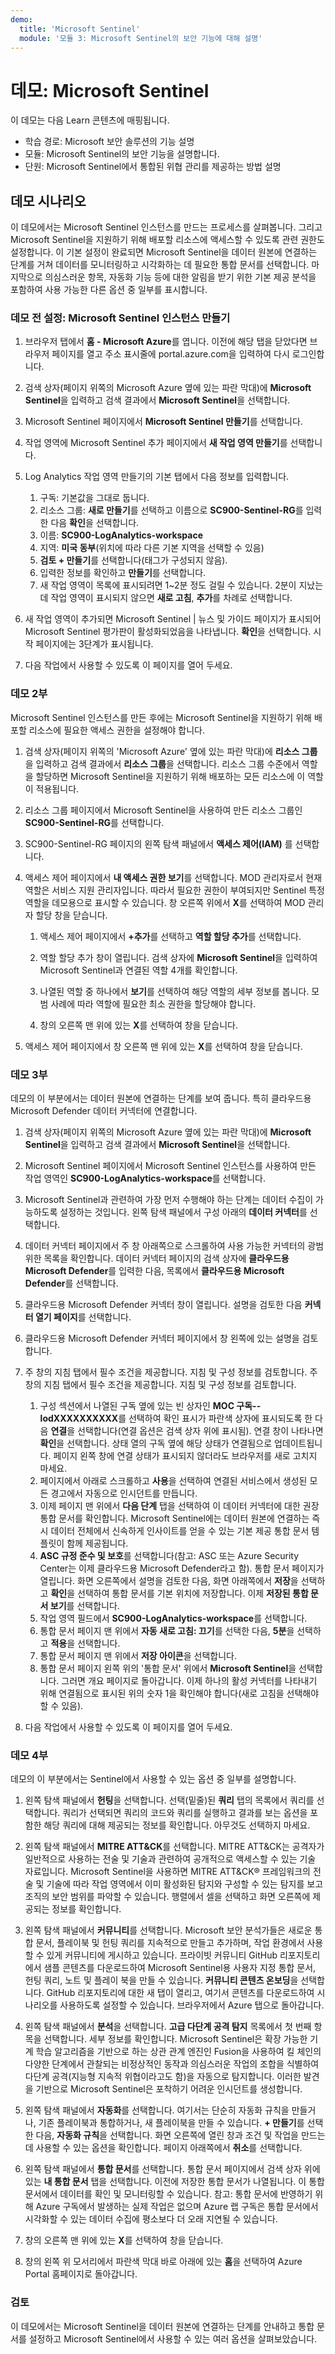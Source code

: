 ```yaml
---
demo:
  title: 'Microsoft Sentinel'
  module: '모듈 3: Microsoft Sentinel의 보안 기능에 대해 설명'
---
```



# <a name="demo-microsoft-sentinel"></a>데모: Microsoft Sentinel

이 데모는 다음 Learn 콘텐츠에 매핑됩니다.

- 학습 경로: Microsoft 보안 솔루션의 기능 설명
- 모듈: Microsoft Sentinel의 보안 기능을 설명합니다.
- 단원: Microsoft Sentinel에서 통합된 위협 관리를 제공하는 방법 설명

## <a name="demo-scenario"></a>데모 시나리오

이 데모에서는 Microsoft Sentinel 인스턴스를 만드는 프로세스를 살펴봅니다.  그리고 Microsoft Sentinel을 지원하기 위해 배포할 리소스에 액세스할 수 있도록 관련 권한도 설정합니다.  이 기본 설정이 완료되면 Microsoft Sentinel을 데이터 원본에 연결하는 단계를 거쳐 데이터를 모니터링하고 시각화하는 데 필요한 통합 문서를 선택합니다.  마지막으로 의심스러운 항목, 자동화 기능 등에 대한 알림을 받기 위한 기본 제공 분석을 포함하여 사용 가능한 다른 옵션 중 일부를 표시합니다.

### <a name="pre-demo-setup--create-a-microsoft-sentinel-instance"></a>데모 전 설정: Microsoft Sentinel 인스턴스 만들기

1. 브라우저 탭에서 **홈 - Microsoft Azure**를 엽니다.  이전에 해당 탭을 닫았다면 브라우저 페이지를 열고 주소 표시줄에 portal.azure.com을 입력하여 다시 로그인합니다.

1. 검색 상자(페이지 위쪽의 Microsoft Azure 옆에 있는 파란 막대)에 **Microsoft Sentinel**을 입력하고 검색 결과에서 **Microsoft Sentinel**을 선택합니다.

1. Microsoft Sentinel 페이지에서 **Microsoft Sentinel 만들기**를 선택합니다.

1. 작업 영역에 Microsoft Sentinel 추가 페이지에서 **새 작업 영역 만들기**를 선택합니다.

1. Log Analytics 작업 영역 만들기의 기본 탭에서 다음 정보를 입력합니다.
    1. 구독: 기본값을 그대로 둡니다.
    1. 리소스 그룹: **새로 만들기**를 선택하고 이름으로 **SC900-Sentinel-RG**를 입력한 다음 **확인**을 선택합니다.
    1. 이름: **SC900-LogAnalytics-workspace**
    1. 지역: **미국 동부**(위치에 따라 다른 기본 지역을 선택할 수 있음)
    1. **검토 + 만들기**를 선택합니다(태그가 구성되지 않음).
    1. 입력한 정보를 확인하고 **만들기**를 선택합니다.
    1. 새 작업 영역이 목록에 표시되려면 1~2분 정도 걸릴 수 있습니다. 2분이 지났는데 작업 영역이 표시되지 않으면 **새로 고침**, **추가**를 차례로 선택합니다.

1. 새 작업 영역이 추가되면 Microsoft Sentinel | 뉴스 및 가이드 페이지가 표시되어 Microsoft Sentinel 평가판이 활성화되었음을 나타냅니다.  **확인**을 선택합니다.  시작 페이지에는 3단계가 표시됩니다.

1. 다음 작업에서 사용할 수 있도록 이 페이지를 열어 두세요.

### <a name="demo-part-2"></a>데모 2부

Microsoft Sentinel 인스턴스를 만든 후에는 Microsoft Sentinel을 지원하기 위해 배포할 리소스에 필요한 액세스 권한을 설정해야 합니다.  

1. 검색 상자(페이지 위쪽의 'Microsoft Azure' 옆에 있는 파란 막대)에 **리소스 그룹**을 입력하고 검색 결과에서 **리소스 그룹**을 선택합니다. 리소스 그룹 수준에서 역할을 할당하면 Microsoft Sentinel을 지원하기 위해 배포하는 모든 리소스에 이 역할이 적용됩니다.

1. 리소스 그룹 페이지에서 Microsoft Sentinel을 사용하여 만든 리소스 그룹인 **SC900-Sentinel-RG**를 선택합니다.

1. SC900-Sentinel-RG 페이지의 왼쪽 탐색 패널에서 **액세스 제어(IAM)** 를 선택합니다.

1. 액세스 제어 페이지에서 **내 액세스 권한 보기**를 선택합니다.  MOD 관리자로서 현재 역할은 서비스 지원 관리자입니다.  따라서 필요한 권한이 부여되지만 Sentinel 특정 역할을 데모용으로 표시할 수 있습니다.  창 오른쪽 위에서 **X**를 선택하여 MOD 관리자 할당 창을 닫습니다.

    1. 액세스 제어 페이지에서 **+추가**를 선택하고 **역할 할당 추가**를 선택합니다.

    1. 역할 할당 추가 창이 열립니다.  검색 상자에 **Microsoft Sentinel**을 입력하여 Microsoft Sentinel과 연결된 역할 4개를 확인합니다.
    1. 나열된 역할 중 하나에서 **보기**를 선택하여 해당 역할의 세부 정보를 봅니다.  모범 사례에 따라 역할에 필요한 최소 권한을 할당해야 합니다.  

    1. 창의 오른쪽 맨 위에 있는 **X**를 선택하여 창을 닫습니다.

1. 액세스 제어 페이지에서 창 오른쪽 맨 위에 있는 **X**를 선택하여 창을 닫습니다.

### <a name="demo-part-3"></a>데모 3부

데모의 이 부분에서는 데이터 원본에 연결하는 단계를 보여 줍니다.  특히 클라우드용 Microsoft Defender 데이터 커넥터에 연결합니다.

1. 검색 상자(페이지 위쪽의 Microsoft Azure 옆에 있는 파란 막대)에 **Microsoft Sentinel**을 입력하고 검색 결과에서 **Microsoft Sentinel**을 선택합니다.

1. Microsoft Sentinel 페이지에서 Microsoft Sentinel 인스턴스를 사용하여 만든 작업 영역인 **SC900-LogAnalytics-workspace**를 선택합니다.

1. Microsoft Sentinel과 관련하여 가장 먼저 수행해야 하는 단계는 데이터 수집이 가능하도록 설정하는 것입니다. 왼쪽 탐색 패널에서 구성 아래의 **데이터 커넥터**를 선택합니다.

1. 데이터 커넥터 페이지에서 주 창 아래쪽으로 스크롤하여 사용 가능한 커넥터의 광범위한 목록을 확인합니다. 데이터 커넥터 페이지의 검색 상자에 **클라우드용 Microsoft Defender**를 입력한 다음, 목록에서 **클라우드용 Microsoft Defender**를 선택합니다.

1. 클라우드용 Microsoft Defender 커넥터 창이 열립니다. 설명을 검토한 다음 **커넥터 열기 페이지**를 선택합니다.

1. 클라우드용 Microsoft Defender 커넥터 페이지에서 창 왼쪽에 있는 설명을 검토합니다.

1. 주 창의 지침 탭에서 필수 조건을 제공합니다.  지침 및 구성 정보를 검토합니다.
    주 창의 지침 탭에서 필수 조건을 제공합니다.  지침 및 구성 정보를 검토합니다.
    1. 구성 섹션에서 나열된 구독 옆에 있는 빈 상자인 **MOC 구독--lodXXXXXXXXXX**를 선택하여 확인 표시가 파란색 상자에 표시되도록 한 다음 **연결**을 선택합니다(연결 옵션은 검색 상자 위에 표시됨).  연결 창이 나타나면 **확인**을 선택합니다.  상태 열의 구독 옆에 해당 상태가 연결됨으로 업데이트됩니다.  페이지 왼쪽 창에 연결 상태가 표시되지 않더라도 브라우저를 새로 고치지 마세요.
    1. 페이지에서 아래로 스크롤하고 **사용**을 선택하여 연결된 서비스에서 생성된 모든 경고에서 자동으로 인시던트를 만듭니다.
    1. 이제 페이지 맨 위에서 **다음 단계** 탭을 선택하여 이 데이터 커넥터에 대한 권장 통합 문서를 확인합니다.  Microsoft Sentinel에는 데이터 원본에 연결하는 즉시 데이터 전체에서 신속하게 인사이트를 얻을 수 있는 기본 제공 통합 문서 템플릿이 함께 제공됩니다.
    1. **ASC 규정 준수 및 보호**를 선택합니다(참고: ASC 또는 Azure Security Center는 이제 클라우드용 Microsoft Defender라고 함).  통합 문서 페이지가 열립니다.  화면 오른쪽에서 설명을 검토한 다음, 화면 아래쪽에서 **저장**을 선택하고 **확인**을 선택하여 통합 문서를 기본 위치에 저장합니다.  이제 **저장된 통합 문서 보기**를 선택합니다.  
    1. 작업 영역 필드에서 **SC900-LogAnalytics-workspace**를 선택합니다.
    1. 통합 문서 페이지 맨 위에서 **자동 새로 고침: 끄기**를 선택한 다음, **5분**을 선택하고 **적용**을 선택합니다.
    1. 통합 문서 페이지 맨 위에서 **저장 아이콘**을 선택합니다.
    1. 통합 문서 페이지 왼쪽 위의 '통합 문서' 위에서 **Microsoft Sentinel**을 선택합니다. 그러면 개요 페이지로 돌아갑니다. 이제 하나의 활성 커넥터를 나타내기 위해 연결됨으로 표시된 위의 숫자 1을 확인해야 합니다(새로 고침을 선택해야 할 수 있음).

1. 다음 작업에서 사용할 수 있도록 이 페이지를 열어 두세요.

### <a name="demo-part-4"></a>데모 4부

데모의 이 부분에서는 Sentinel에서 사용할 수 있는 옵션 중 일부를 설명합니다.

1. 왼쪽 탐색 패널에서 **헌팅**을 선택합니다.  선택(밑줄)된 **쿼리** 탭의 목록에서 쿼리를 선택합니다.  쿼리가 선택되면 쿼리의 코드와 쿼리를 실행하고 결과를 보는 옵션을 포함한 해당 쿼리에 대해 제공되는 정보를 확인합니다.  아무것도 선택하지 마세요.

1. 왼쪽 탐색 패널에서 **MITRE ATT&CK**를 선택합니다.  MITRE ATT&CK는 공격자가 일반적으로 사용하는 전술 및 기술과 관련하여 공개적으로 액세스할 수 있는 기술 자료입니다. Microsoft Sentinel을 사용하면 MITRE ATT&CK® 프레임워크의 전술 및 기술에 따라 작업 영역에서 이미 활성화된 탐지와 구성할 수 있는 탐지를 보고 조직의 보안 범위를 파악할 수 있습니다.  행렬에서 셀을 선택하고 화면 오른쪽에 제공되는 정보를 확인합니다.  

1. 왼쪽 탐색 패널에서 **커뮤니티**를 선택합니다. Microsoft 보안 분석가들은 새로운 통합 문서, 플레이북 및 헌팅 쿼리를 지속적으로 만들고 추가하며, 작업 환경에서 사용할 수 있게 커뮤니티에 게시하고 있습니다. 프라이빗 커뮤니티 GitHub 리포지토리에서 샘플 콘텐츠를 다운로드하여 Microsoft Sentinel용 사용자 지정 통합 문서, 헌팅 쿼리, 노트 및 플레이 북을 만들 수 있습니다.  **커뮤니티 콘텐츠 온보딩**을 선택합니다.  GitHub 리포지토리에 대한 새 탭이 열리고, 여기서 콘텐츠를 다운로드하여 시나리오를 사용하도록 설정할 수 있습니다.  브라우저에서 Azure 탭으로 돌아갑니다.

1. 왼쪽 탐색 패널에서 **분석**을 선택합니다.  **고급 다단계 공격 탐지** 목록에서 첫 번째 항목을 선택합니다.  세부 정보를 확인합니다.  Microsoft Sentinel은 확장 가능한 기계 학습 알고리즘을 기반으로 하는 상관 관계 엔진인 Fusion을 사용하여 킬 체인의 다양한 단계에서 관찰되는 비정상적인 동작과 의심스러운 작업의 조합을 식별하여 다단계 공격(지능형 지속적 위협이라고도 함)을 자동으로 탐지합니다. 이러한 발견을 기반으로 Microsoft Sentinel은 포착하기 어려운 인시던트를 생성합니다.

1. 왼쪽 탐색 패널에서 **자동화**를 선택합니다.  여기서는 단순히 자동화 규칙을 만들거나, 기존 플레이북과 통합하거나, 새 플레이북을 만들 수 있습니다.  **+ 만들기**를 선택한 다음, **자동화 규칙**을 선택합니다.  화면 오른쪽에 열린 창과 조건 및 작업을 만드는 데 사용할 수 있는 옵션을 확인합니다.  페이지 아래쪽에서 **취소**를 선택합니다.

1. 왼쪽 탐색 패널에서 **통합 문서**를 선택합니다. 통합 문서 페이지에서 검색 상자 위에 있는 **내 통합 문서** 탭을 선택합니다.  이전에 저장한 통합 문서가 나열됩니다. 이 통합 문서에서 데이터를 확인 및 모니터링할 수 있습니다.   참고: 통합 문서에 반영하기 위해 Azure 구독에서 발생하는 실제 작업은 없으며 Azure 랩 구독은 통합 문서에서 시각화할 수 있는 데이터 수집에 평소보다 더 오래 지연될 수 있습니다.

1. 창의 오른쪽 맨 위에 있는 **X**를 선택하여 창을 닫습니다.

1. 창의 왼쪽 위 모서리에서 파란색 막대 바로 아래에 있는 **홈**을 선택하여 Azure Portal 홈페이지로 돌아갑니다.  

### <a name="review"></a>검토

이 데모에서는 Microsoft Sentinel을 데이터 원본에 연결하는 단계를 안내하고 통합 문서를 설정하고 Microsoft Sentinel에서 사용할 수 있는 여러 옵션을 살펴보았습니다.

